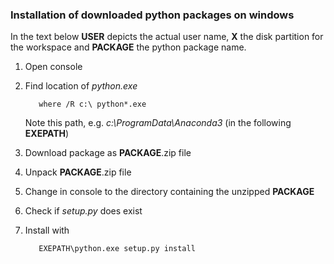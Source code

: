 ### Installation of downloaded python packages on windows

<!-- Version: 2018-06-21 DWW -->

In the text below **USER** depicts the actual user name, **X** the disk partition for the workspace and **PACKAGE** the python package name. 

1. Open console
2. Find location of _python.exe_
    
          where /R c:\ python*.exe
   
   Note this path, e.g. _c:\ProgramData\Anaconda3_ (in the following **EXEPATH**) 
   
3. Download package as **PACKAGE**.zip file
4. Unpack **PACKAGE**.zip file
5. Change in console to the directory containing the unzipped **PACKAGE** 
6. Check if _setup.py_ does exist
7. Install with 

          EXEPATH\python.exe setup.py install

